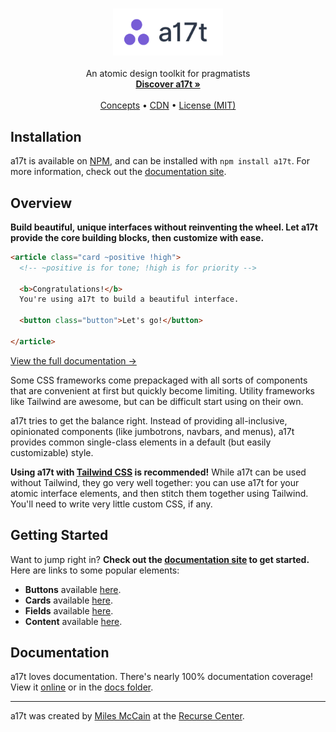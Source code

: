 <p align="center">
  <h3 align="center"><img src="docs/assets/logo.png" height="75"></h3>

  <p align="center">
     An atomic design toolkit for pragmatists
    <br>
    <a href="https://a17t.rmrm.io"><strong>Discover a17t »</strong></a>
    <br>
    <br>
    <a href="https://a17t.rmrm.io/#concepts">Concepts</a>
    &bull;
    <a href="https://www.jsdelivr.com/package/npm/a17t">CDN</a>
    &bull;
    <a href="LICENSE.md">License (MIT)</a>
  </p>
</p>

## Installation
a17t is available on [NPM](https://www.npmjs.com/package/a17t), and can be installed with `npm install a17t`. For more information, check out the [documentation site](https://a17t.rmrm.io).

## Overview

**Build beautiful, unique interfaces without reinventing the wheel. Let a17t provide the core building blocks, then customize with ease.**

```html
<article class="card ~positive !high">
  <!-- ~positive is for tone; !high is for priority -->
  
  <b>Congratulations!</b>
  You're using a17t to build a beautiful interface.
  
  <button class="button">Let's go!</button>
  
</article>
```

[View the full documentation &rarr;](https://a17t.rmrm.io)

Some CSS frameworks come prepackaged with all sorts of components that are convenient at first but quickly become limiting. Utility frameworks like Tailwind are awesome, but can be difficult start using on their own.

a17t tries to get the balance right. Instead of providing all-inclusive, opinionated components (like jumbotrons, navbars, and menus), a17t provides common single-class elements in a default (but easily customizable) style.

**Using a17t with [Tailwind CSS](https://tailwindcss.com) is recommended!** While a17t can be used without Tailwind, they go very well together: you can use a17t for your atomic interface elements, and then stitch them together using Tailwind. You'll need to write very little custom CSS, if any.

## Getting Started
Want to jump right in? **Check out the [documentation site](https://a17t.rmrm.io) to get started.** Here are links to some popular elements:

* **Buttons** available [here](https://a17t.rmrm.io/interaction/button).
* **Cards** available [here](https://a17t.rmrm.io/layout/card).
* **Fields** available [here](https://a17t.rmrm.io/interaction/field).
* **Content** available [here](https://a17t.rmrm.io/typography/content).


## Documentation
a17t loves documentation. There's nearly 100% documentation coverage! View it [online](https://a17t.rmrm.io) or in the [docs folder](docs/).

---

a17t was created by [Miles McCain](https://rmrm.io) at the [Recurse Center](https://recurse.com).
